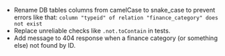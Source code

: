 - Rename DB tables columns from camelCase to snake_case to prevent errors like that:
  `column "typeid" of relation "finance_category" does not exist`
- Replace unreliable checks like `.not.toContain` in tests.
- Add message to 404 response when a finance category (or something else) not found by ID.
